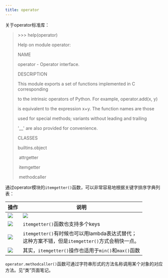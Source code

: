 ```yaml
---
title: operator
---
```


关于operator标准库：

> \>>> help(operator)
>
> Help on module operator:
>
>  
>
> NAME
>
>   operator - Operator interface.
>
>  
>
> DESCRIPTION
>
>   This module exports a set of functions implemented in C corresponding
>
>   to the intrinsic operators of Python. For example, operator.add(x, y)
>
>   is equivalent to the expression x+y. The function names are those
>
>   used for special methods; variants without leading and trailing
>
>   '__' are also provided for convenience.
>
>  
>
> CLASSES
>
>   builtins.object
>
> ​    attrgetter
>
> ​    itemgetter
>
> ​    methodcaller

通过operator模块的`itemgetter()`函数，可以非常容易地根据关键字排序字典列表：

| 操作                                                 | 说明                                                         |
| ---------------------------------------------------- | ------------------------------------------------------------ |
| ![](https://chua-n.gitee.io/figure-bed/notebook/Python/262.png) | ![](https://chua-n.gitee.io/figure-bed/notebook/Python/263.png)         |
| ![](https://chua-n.gitee.io/figure-bed/notebook/Python/264.png) | `itemgetter()`函数也支持多个keys                             |
| ![](https://chua-n.gitee.io/figure-bed/notebook/Python/265.png) | `itemgetter()`有时候也可以用lambda表达式替代；<br/> 这种方案不错，但是`itemgetter()`方式会稍快一点。 |
| ![](https://chua-n.gitee.io/figure-bed/notebook/Python/266.png) | 其实，`itemgetter()`操作也适用于`min()`和`max()`函数         |

`operator.methodcaller()`函数可通过字符串形式的方法名称调用某个对象的对应方法。见“类”页面笔记。